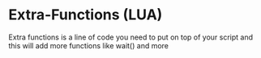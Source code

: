 # Extra-Functions (LUA)

Extra functions is a line of code you need to put on top of your script and this will add more functions like wait() and more

